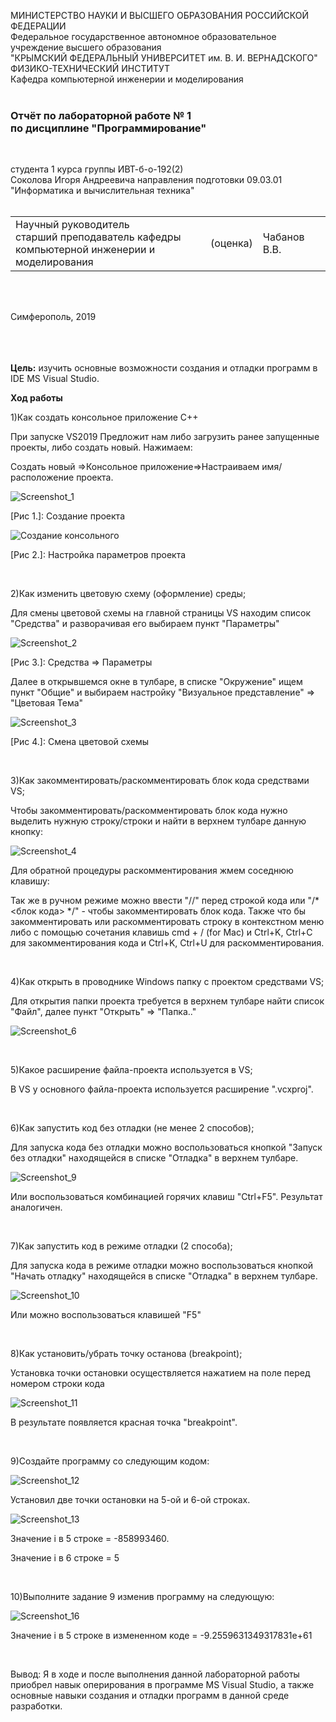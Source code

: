 МИНИСТЕРСТВО НАУКИ  И ВЫСШЕГО ОБРАЗОВАНИЯ РОССИЙСКОЙ ФЕДЕРАЦИИ  
Федеральное государственное автономное образовательное учреждение высшего образования  
"КРЫМСКИЙ ФЕДЕРАЛЬНЫЙ УНИВЕРСИТЕТ им. В. И. ВЕРНАДСКОГО"  
ФИЗИКО-ТЕХНИЧЕСКИЙ ИНСТИТУТ  
Кафедра компьютерной инженерии и моделирования
<br/><br/>

### Отчёт по лабораторной работе № 1<br/> по дисциплине "Программирование"
<br/>

студента 1 курса группы ИВТ-б-о-192(2)  
Соколова Игоря Андреевича 
направления подготовки 09.03.01 "Информатика и вычислительная техника"  
<br/>

<table>
<tr><td>Научный руководитель<br/> старший преподаватель кафедры<br/> компьютерной инженерии и моделирования</td>
<td>(оценка)</td>
<td>Чабанов В.В.</td>
</tr>
</table>
<br/><br/>

Симферополь, 2019

<br/><br/><br/>**Цель:** изучить основные возможности создания и отладки программ в IDE MS Visual Studio.

**Ход работы**

1)Как создать консольное приложение С++

При запуске VS2019 Предложит нам либо загрузить ранее запущенные проекты, либо создать новый. Нажимаем: 

Создать новый =>Консольное приложение=>Настраиваем имя/расположение проекта.

![Screenshot_1](https://sun9-71.userapi.com/c855420/v855420574/1a991c/Qf0OK-in-Mg.jpg)

[Рис 1.]: Создание проекта

![Создание консольного](https://sun9-6.userapi.com/c855420/v855420574/1a9908/I0bo7rORiCI.jpg)

[Рис 2.]: Настройка параметров проекта

<br/>

2)Как изменить цветовую схему (оформление) среды;

Для смены цветовой схемы на главной страницы VS находим список "Средства" и разворачивая его выбираем пункт "Параметры" 

![Screenshot_2](https://sun9-13.userapi.com/c855420/v855420574/1a992f/6OwL9z9pugU.jpg)

[Рис 3.]: Средства => Параметры

Далее в открывшемся окне в тулбаре, в списке "Окружение" ищем пункт "Общие" и выбираем настройку "Визуальное представление" => "Цветовая Тема"

![Screenshot_3](https://sun9-45.userapi.com/c855420/v855420574/1a9925/f9iHYTfhdgE.jpg)

[Рис 4.]: Смена цветовой схемы

<br/>

3)Как закомментировать/раскомментировать блок кода средствами VS;

Чтобы закомментировать/раскомментировать блок кода нужно выделить нужную строку/строки и найти в верхнем тулбаре данную кнопку:

![Screenshot_4](https://sun9-67.userapi.com/c855420/v855420574/1a9936/EA_MXyboceY.jpg)

[Рис 5.]: Закомментирование

Для обратной процедуры раскомментирования жмем соседнюю клавишу:

Так же в ручном режиме можно ввести "//" перед строкой кода или "/* <блок кода> */" - чтобы закомментировать блок кода.
Также что бы закомментировать или раскомментировать строку в контекстном меню
либо с помощью сочетания клавишь cmd + / (for Mac) и Ctrl+K, Ctrl+C для закомментирования кода и Ctrl+K, Ctrl+U для раскомментирования.


<br/>

4)Как открыть в проводнике Windows папку с проектом средствами VS;

Для открытия папки проекта требуется в верхнем тулбаре найти список "Файл", далее пункт "Открыть" => "Папка.."

![Screenshot_6](https://sun9-67.userapi.com/c855420/v855420574/1a993f/H8kEfbBMdJk.jpg)

[^Рис 7.]: Открытие папки

<br/>

5)Какое расширение файла-проекта используется в VS;

В VS у основного файла-проекта используется расширение ".vcxproj".

<br/>

6)Как запустить код без отладки (не менее 2 способов);

Для запуска кода без отладки можно воспользоваться кнопкой "Запуск без отладки" находящейся в списке "Отладка" в верхнем тулбаре.

![Screenshot_9](https://sun9-56.userapi.com/c855420/v855420574/1a9946/sPXTWRNYm9c.jpg)

[^Рис 9.]: Запуск без отладки через тулбар

Или воспользоваться комбинацией горячих клавиш "Ctrl+F5". Результат аналогичен.

<br/>

7)Как запустить код в режиме отладки (2 способа);

Для запуска кода в режиме отладки можно воспользоваться кнопкой "Начать отладку" находящейся в списке "Отладка" в верхнем тулбаре.

![Screenshot_10](https://sun9-29.userapi.com/c855420/v855420574/1a994d/3-pglRKN1Yw.jpg)

[^Рис 10.]: Запуск в режиме отладки через тулбар

Или можно воспользоваться клавишей "F5"

<br/>

8)Как установить/убрать точку останова (breakpoint);

Установка точки остановки осуществляется нажатием на поле перед номером строки кода

![Screenshot_11](https://sun9-61.userapi.com/c855420/v855420574/1a9954/ogI6Vjeic8g.jpg)

В результате появляется красная точка "breakpoint".

<br/>

9)Создайте программу со следующим кодом:

![Screenshot_12](https://sun9-23.userapi.com/c855420/v855420574/1a9965/M1R280PwjpQ.jpg)

[^Рис 12.]: Код программы

Установил две точки остановки на 5-ой и 6-ой строках.

![Screenshot_13](https://sun9-23.userapi.com/c855420/v855420574/1a9965/M1R280PwjpQ.jpg)

[^Рис 13.]: Установка точек остановки

 Значение i в 5 строке = -858993460.

 Значение i в 6 строке = 5

<br/>

10)Выполните задание 9 изменив программу на следующую:

![Screenshot_16](https://sun9-17.userapi.com/c855420/v855420574/1a996e/N6S1aL8pwEc.jpg)

[^Рис 16.]: Замена кода в программе

Значение i в 5 строке в измененном коде = -9.2559631349317831e+61


[^Рис 18.]: Значение i в 6 строке в  измененном коде = 5.0

<br/>

Вывод: Я в ходе и после выполнения данной лабораторной работы приобрел навык оперирования в программе  MS Visual Studio, а также основные навыки создания и отладки программ в данной среде разработки.


